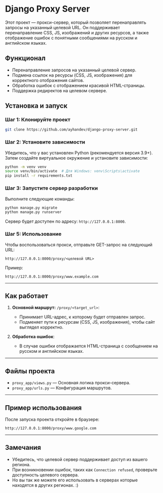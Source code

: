 
# Django Proxy Server

Этот проект — прокси-сервер, который позволяет перенаправлять запросы на указанный целевой URL. Он поддерживает перенаправление CSS, JS, изображений и других ресурсов, а также отображение ошибок с понятными сообщениями на русском и английском языках.

## Функционал
- Перенаправление запросов на указанный целевой сервер.
- Подмена ссылок на ресурсы (CSS, JS, изображения) для корректного отображения сайтов.
- Обработка ошибок с отображением красивой HTML-страницы.
- Поддержка редиректов на целевом сервере.

## Установка и запуск

### Шаг 1: Клонируйте проект
```bash
git clone https://github.com/ayhandev/django-proxy-server.git
```

### Шаг 2: Установите зависимости
Убедитесь, что у вас установлен Python (рекомендуется версия 3.9+). Затем создайте виртуальное окружение и установите зависимости:
```bash
python -m venv venv
source venv/bin/activate  # Для Windows: venv\Scripts\activate
pip install -r requirements.txt
```

### Шаг 3: Запустите сервер разработки
Выполните следующие команды:
```bash
python manage.py migrate
python manage.py runserver
```

Сервер будет доступен по адресу: `http://127.0.0.1:8000`.

### Шаг 5: Использование
Чтобы воспользоваться прокси, отправьте GET-запрос на следующий URL:
```
http://127.0.0.1:8000/proxy/<целевой URL>
```

Пример:
```
http://127.0.0.1:8000/proxy/www.example.com
```

---

## Как работает
1. **Основной маршрут:** `/proxy/<target_url>`:
   - Принимает URL-адрес, к которому будет отправлен запрос.
   - Подменяет пути к ресурсам (CSS, JS, изображения), чтобы сайт выглядел корректно.

2. **Обработка ошибок**:
   - В случае ошибки отображается HTML-страница с сообщением на русском и английском языках.

---

## Файлы проекта
- `proxy_app/views.py` — Основная логика прокси-сервера.
- `proxy_app/urls.py` — Конфигурация маршрутов.

---

## Пример использования
После запуска проекта откройте в браузере:
```
http://127.0.0.1:8000/proxy/www.google.com
```

---

## Замечания
- Убедитесь, что целевой сервер поддерживает доступ из вашего региона.
- При возникновении ошибок, таких как `Connection refused`, проверьте доступность целевого сервера.
- Но вы так же можете его использовать в серверах которые находятся в других регионах. :)



